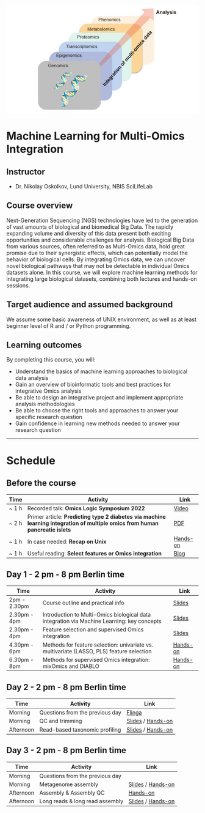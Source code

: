 ![](course_logo.jpg)

# Machine Learning for Multi-Omics Integration

## Instructor

- Dr. Nikolay Oskolkov, Lund University, NBIS SciLifeLab

## Course overview
Next-Generation Sequencing (NGS) technologies have led to the generation of vast amounts of biological and biomedical Big Data. The rapidly expanding volume and diversity of this data present both exciting opportunities and considerable challenges for analysis. Biological Big Data from various sources, often referred to as Multi-Omics data, hold great promise due to their synergistic effects, which can potentially model the behavior of biological cells. By integrating Omics data, we can uncover novel biological pathways that may not be detectable in individual Omics datasets alone. In this course, we will explore machine learning methods for integrating large biological datasets, combining both lectures and hands-on sessions.

## Target audience and assumed background
We assume some basic awareness of UNIX environment, as well as at least beginner level of R and / or Python programming.

## Learning outcomes
By completing this course, you will:

- Understand the basics of machine learning approaches to biological data analysis
- Gain an overview of bioinformatic tools and best practices for integrative Omics analysis
- Be able to design an integrative project and implement appropriate analysis methodologies
- Be able to choose the right tools and approaches to answer your specific research question
- Gain confidence in learning new methods needed to answer your research question

---

# Schedule

## Before the course

| Time   | Activity                                                          | Link                                                                                                                                                        |
|--------|-------------------------------------------------------------------|-------------------------------------------------------------------------------------------------------------------------------------------------------------|
| ~ 1 h  | Recorded talk: __Omics Logic Symposium 2022__                                                                                 | [Video](https://www.youtube.com/watch?v=Jrz6t3fbOCw)                                            |
| ~ 2 h  | Primer article: __Predicting type 2 diabetes via machine learning integration of multiple omics from human pancreatic islets__| [PDF](articles/Multi_Omics_T2D_ScientificReports2024.pdf)                                       |
| ~ 1 h  | In case needed: __Recap on Unix__                                                                                             | [Hands-on](command-line-basics.md)                                                              |
| ~ 1 h  | Useful reading: __Select features or Omics integration__                                                                      | [Blog](https://towardsdatascience.com/select-features-for-omics-integration-511390b7e7fd)       |



## Day 1 - 2 pm - 8 pm Berlin time

| Time          | Activity                                                                                   | Link                                                                           |
|---------------|--------------------------------------------------------------------------------------------|--------------------------------------------------------------------------------|
| 2pm - 2.30pm  | Course outline and practical info                                                          | [Slides](slides/course-outline-and-practical-info.pdf)                         |
| 2.30pm - 4pm  | Introduction to Multi-Omics biological data integration via Machine Learning: key concepts | [Slides](slides/MachineLearningOmicsIntegration_Oskolkov.pdf)                  |
| 2.30pm - 4pm  | Feature selection and supervised Omics integration                                         | [Slides](slides/SupervisedOmicsIntegration_Oskolkov.pdf)                       |
| 4.30pm - 6pm  | Methods for feature selection: univariate vs. multivariate (LASSO, PLS) feature selection  | [Hands-on](practicals/OmicsIntegration_FeatureSelection.html)                  |
| 6.30pm - 8pm  | Methods for supervised Omics integration: mixOmics and DIABLO                              | [Hands-on](practicals/supervised_omics_integr_CLL.html)                        |

## Day 2 - 2 pm - 8 pm Berlin time

|Time     |Activity                       |Link                                                                                                           |
|---------|-------------------------------|---------------------------------------------------------------------------------------------------------------|
|Morning  |Questions from the previous day|[Flinga](https://flinga.fi/s/FFQ5876)                                                                          |
|Morning  |QC and trimming                |[Slides](Lectures/QC-and-trimming.pdf) / [Hands-on](exercises.md#qc-and-trimming)                              |
|Afternoon|Read-based taxonomic profiling |[Slides](Lectures/read-based-taxonomic-profiling.pdf) / [Hands-on](exercises.md#read-based-taxonomic-profiling)|

## Day 3 - 2 pm - 8 pm Berlin time

|Time     |Activity|Link|
|---------|--------|----|
|Morning  |Questions from the previous day||
|Morning  |Metagenome assembly            |[Slides](Lectures/Assembly-and-QC.pdf) / [Hands-on](exercises.md#metagenome-assembly)  |
|Afternoon|Assembly & Assembly QC         |[Hands-on](exercises.md#assembly-qc)                                                   |
|Afternoon|Long reads & long read assembly|[Slides](https://docs.google.com/presentation/d/1F8D3QLJ1gqlWYrwO6W6zxG067QOcOF5EIHfTsTcH3G0/edit?usp=sharing) / [Hands-on](exercises.md#assembling-long-reads-with-flye)                               |


